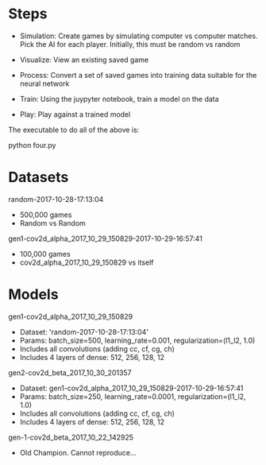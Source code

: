 


# Steps

- Simulation: Create games by simulating computer vs computer matches.  Pick the AI for each player.  Initially, this must be random vs random

- Visualize: View an existing saved game

- Process: Convert a set of saved games into training data suitable for the neural network

- Train: Using the juypyter notebook, train a model on the data

- Play: Play against a trained model


The executable to do all of the above is:

python four.py


# Datasets

random-2017-10-28-17:13:04
- 500,000 games
- Random vs Random


gen1-cov2d_alpha_2017_10_29_150829-2017-10-29-16:57:41
- 100,000 games
- cov2d_alpha_2017_10_29_150829 vs itself



# Models

gen1-cov2d_alpha_2017_10_29_150829

- Dataset: 'random-2017-10-28-17:13:04'
- Params: batch_size=500, learning_rate=0.001, regularization=(l1_l2, 1.0)
-  Includes all convolutions (adding cc, cf, cg, ch)
-  Includes 4 layers of dense: 512, 256, 128, 12


gen2-cov2d_beta_2017_10_30_201357
- Dataset: gen1-cov2d_alpha_2017_10_29_150829-2017-10-29-16:57:41
- Params: batch_size=250, learning_rate=0.0001, regularization=(l1_l2, 1.0)
-  Includes all convolutions (adding cc, cf, cg, ch)
-  Includes 4 layers of dense: 512, 256, 128, 12


gen-1-cov2d_beta_2017_10_22_142925

- Old Champion.  Cannot reproduce...


